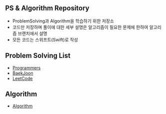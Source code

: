 ## PS & Algorithm Repository
- ProblemSolving과 Algorithm을 학습하기 위한 저장소
- 코드만 저장하며 풀이에 대한 세부 설명은 알고리즘이 필요한 문제에 한하여 알고리즘 브랜치에서 설명
- 모든 코드는 스위프트(Swift)로 작성

## Problem Solving List

- [Programmers](https://github.com/torch-ray/psalgorithm/tree/programmers)
- [BaekJoon](https://github.com/torch-ray/psalgorithm/tree/baekjoon)
- [LeetCode](https://github.com/torch-ray/psalgorithm/tree/leetcode)

## Algorithm
- [Algorithm](https://github.com/torch-ray/psalgorithm/tree/algorithm)

